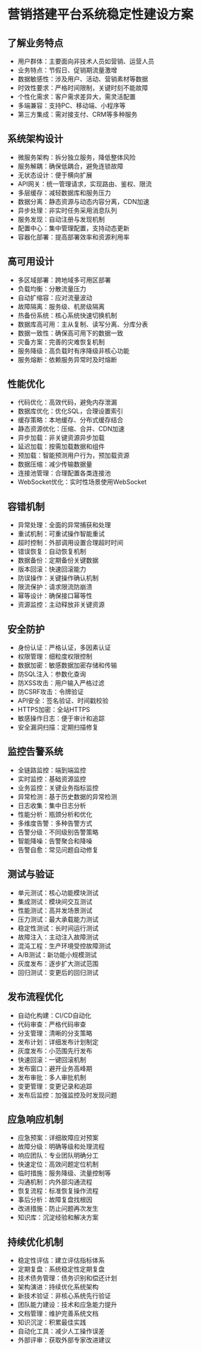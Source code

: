 # 营销搭建平台系统稳定性建设方案

## 了解业务特点
- 用户群体：主要面向非技术人员如营销、运营人员
- 业务特点：节假日、促销期流量激增
- 数据敏感性：涉及用户、活动、营销素材等数据
- 时效性要求：严格时间限制，关键时刻不能故障
- 个性化需求：客户需求差异大，需灵活配置
- 多端兼容：支持PC、移动端、小程序等
- 第三方集成：需对接支付、CRM等多种服务

## 系统架构设计
- 微服务架构：拆分独立服务，降低整体风险
- 服务解耦：确保低耦合，避免连锁故障
- 无状态设计：便于横向扩展
- API网关：统一管理请求，实现路由、鉴权、限流
- 多层缓存：减轻数据库和服务压力
- 数据分离：静态资源与动态内容分离，CDN加速
- 异步处理：非实时任务采用消息队列
- 服务发现：自动注册与发现机制
- 配置中心：集中管理配置，支持动态更新
- 容器化部署：提高部署效率和资源利用率

## 高可用设计
- 多区域部署：跨地域多可用区部署
- 负载均衡：分散流量压力
- 自动扩缩容：应对流量波动
- 故障隔离：服务级、机房级隔离
- 热备份系统：核心系统快速切换机制
- 数据库高可用：主从复制、读写分离、分库分表
- 数据一致性：确保高可用下的数据一致
- 灾备方案：完善的灾难恢复机制
- 服务降级：高负载时有序降级非核心功能
- 服务熔断：依赖服务异常时及时熔断

## 性能优化
- 代码优化：高效代码，避免内存泄漏
- 数据库优化：优化SQL，合理设置索引
- 缓存策略：本地缓存、分布式缓存结合
- 静态资源优化：压缩、合并、CDN加速
- 异步加载：非关键资源异步加载
- 延迟加载：按需加载数据和组件
- 预加载：智能预测用户行为，预加载资源
- 数据压缩：减少传输数据量
- 连接池管理：合理配置各类连接池
- WebSocket优化：实时性场景使用WebSocket

## 容错机制
- 异常处理：全面的异常捕获和处理
- 重试机制：可重试操作智能重试
- 超时控制：外部调用设置合理超时时间
- 错误恢复：自动恢复机制
- 数据备份：定期备份关键数据
- 版本回滚：快速回滚能力
- 防误操作：关键操作确认机制
- 限流保护：请求限流防崩溃
- 幂等设计：确保接口幂等性
- 资源监控：主动释放非关键资源

## 安全防护
- 身份认证：严格认证，多因素认证
- 权限管理：细粒度权限控制
- 数据加密：敏感数据加密存储和传输
- 防SQL注入：参数化查询
- 防XSS攻击：用户输入严格过滤
- 防CSRF攻击：令牌验证
- API安全：签名验证、时间戳校验
- HTTPS加密：全站HTTPS
- 敏感操作日志：便于审计和追踪
- 安全漏洞扫描：定期扫描修复

## 监控告警系统
- 全链路监控：端到端监控
- 实时监控：基础资源监控
- 业务监控：关键业务指标监控
- 异常检测：基于历史数据的异常检测
- 日志收集：集中日志分析
- 性能分析：瓶颈分析和优化
- 多维度告警：多种告警方式
- 告警分级：不同级别告警策略
- 智能降噪：告警聚合和降噪
- 告警自愈：常见问题自动修复

## 测试与验证
- 单元测试：核心功能模块测试
- 集成测试：模块间交互测试
- 性能测试：高并发场景测试
- 压力测试：最大承载能力测试
- 稳定性测试：长时间运行测试
- 故障注入：主动注入故障测试
- 混沌工程：生产环境受控故障测试
- A/B测试：新功能小规模测试
- 灰度发布：逐步扩大测试范围
- 回归测试：变更后的回归测试

## 发布流程优化
- 自动化构建：CI/CD自动化
- 代码审查：严格代码审查
- 分支管理：清晰的分支策略
- 发布计划：详细发布计划制定
- 灰度发布：小范围先行发布
- 快速回滚：一键回滚机制
- 发布窗口：避开业务高峰期
- 发布审批：多人审批机制
- 变更管理：变更记录和追踪
- 发布后监控：加强监控及时发现问题

## 应急响应机制
- 应急预案：详细故障应对预案
- 故障分级：明确等级和处理流程
- 响应团队：专业团队明确分工
- 快速定位：高效问题定位机制
- 临时措施：服务降级、流量控制等
- 沟通机制：内外部沟通流程
- 恢复流程：标准恢复操作流程
- 事后分析：故障复盘找根因
- 改进措施：防止问题再次发生
- 知识库：沉淀经验和解决方案

## 持续优化机制
- 稳定性评估：建立评估指标体系
- 定期复盘：系统稳定性定期复盘
- 技术债务管理：债务识别和偿还计划
- 架构演进：持续优化系统架构
- 新技术验证：非核心系统先行验证
- 团队能力建设：技术和应急能力提升
- 文档管理：维护完善系统文档
- 知识沉淀：积累最佳实践
- 自动化工具：减少人工操作误差
- 外部评审：获取外部专家改进建议